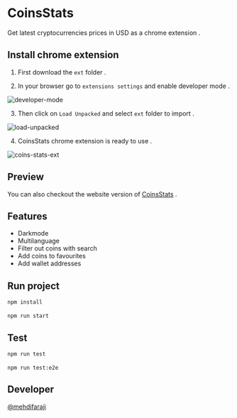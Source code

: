 # CoinsStats

Get latest cryptocurrencies prices in USD as a chrome extension .

## Install chrome extension

1. First download the `ext` folder .

2. In your browser go to `extensions settings` and enable developer mode .

![developer-mode](https://github.com/1mehdifaraji/coins-stats/assets/63982703/669fd601-d030-40ab-896e-4cf582554291)

3. Then click on `Load Unpacked` and select `ext` folder to import .

![load-unpacked](https://github.com/1mehdifaraji/coins-stats/assets/63982703/573fc307-7e20-4439-ac38-848eb3508581)

4. CoinsStats chrome extension is ready to use .

![coins-stats-ext](https://github.com/1mehdifaraji/coins-stats/assets/63982703/af6bf66e-6533-4f2a-ba26-7a6ca673e348)

## Preview

You can also checkout the website version of [CoinsStats](https://coins-stats.s3-website.ir-thr-at1.arvanstorage.ir) .

## Features

- Darkmode
- Multilanguage
- Filter out coins with search
- Add coins to favourites
- Add wallet addresses

## Run project

`npm install`
<br />
<br />
`npm run start`

## Test

`npm run test`
<br />
<br />
`npm run test:e2e`

## Developer

[@mehdifaraji](https://github.com/1mehdifaraji/)
